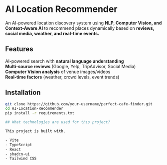 # AI Location Recommender  
An AI-powered location discovery system using **NLP, Computer Vision, and Context-Aware AI** to recommend places dynamically based on **reviews, social media, weather, and real-time events.**  

## Features  
AI-powered search with **natural language understanding**  
**Multi-source reviews** (Google, Yelp, TripAdvisor, Social Media)  
**Computer Vision analysis** of venue images/videos  
**Real-time factors** (weather, crowd levels, event trends)  

## Installation  
```bash
git clone https://github.com/your-username/perfect-cafe-finder.git
cd AI-Location-Recommender
pip install -r requirements.txt

## What technologies are used for this project?

This project is built with.

- Vite
- TypeScript
- React
- shadcn-ui
- Tailwind CSS
